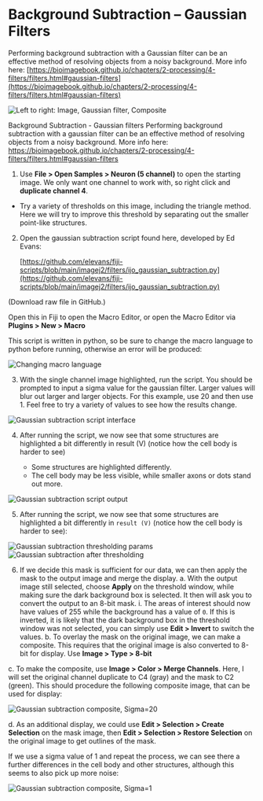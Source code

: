 # Background Subtraction – Gaussian Filters

Performing background subtraction with a Gaussian filter can be an effective method of resolving
objects from a noisy background. More info here:
[https://bioimagebook.github.io/chapters/2-processing/4-filters/filters.html#gaussian-filters](https://bioimagebook.github.io/chapters/2-processing/4-filters/filters.html#gaussian-filters)

![Left to right: Image, Gaussian filter, Composite](images/gaussian-filter-example.png)

Background Subtraction - Gaussian filters
Performing background subtraction with a gaussian filter can be an effective method of resolving
objects from a noisy background. More info here:
https://bioimagebook.github.io/chapters/2-processing/4-filters/filters.html#gaussian-filters
1. Use **File > Open Samples > Neuron (5 channel)** to open the starting image. We only
want one channel to work with, so right click and **duplicate channel 4**.
- Try a variety of thresholds on this image, including the triangle method. Here we
will try to improve this threshold by separating out the smaller point-like
structures.
2. Open the gaussian subtraction script found here, developed by Ed Evans:

   [https://github.com/elevans/fiji-scripts/blob/main/imagej2/filters/ijo_gaussian_subtraction.py](https://github.com/elevans/fiji-scripts/blob/main/imagej2/filters/ijo_gaussian_subtraction.py)

(Download raw file in GitHub.)

Open this in Fiji to open the Macro Editor, or open the Macro Editor via **Plugins > New > Macro**

This script is written in python, so be sure to change the macro language to
python before running, otherwise an error will be produced:

![Changing macro language](images/macro-language.png)

3. With the single channel image highlighted, run the script. You should be prompted to
input a sigma value for the gaussian filter. Larger values will blur out larger and larger
objects. For this example, use 20 and then use 1. Feel free to try a variety of values to
see how the results change.

![Gaussian subtraction script interface](images/gaussian-sub-1.png)

4. After running the script, we now see that some structures are highlighted a bit differently
in result (V) (notice how the cell body is harder to see)

   - Some structures are highlighted differently.
   - The cell body may be less visible, while smaller axons or dots stand out more.

![Gaussian subtraction script output](images/gaussian-sub-2.png)


5. After running the script, we now see that some structures are highlighted a bit differently
in `result (V)` (notice how the cell body is harder to see):

![Gaussian subtraction thresholding params](images/gaussian-sub-3.png)
![Gaussian subtraction after thresholding](images/gaussian-sub-4.png)

6. If we decide this mask is sufficient for our data, we can then apply the mask to the output
image and merge the display.
a. With the output image still selected, choose **Apply** on the threshold window,
while making sure the dark background box is selected. It then will ask you to
convert the output to an 8-bit mask.
i. The areas of interest should now have values of 255 while the
background has a value of `0`. If this is inverted, it is likely that the dark
background box in the threshold window was not selected, you can simply
use **Edit > Invert** to switch the values.
b. To overlay the mask on the original image, we can make a composite. This
requires that the original image is also converted to 8-bit for display. Use **Image >
Type > 8-bit**

c. To make the composite, use **Image > Color > Merge Channels**. Here, I will set
the original channel duplicate to C4 (gray) and the mask to C2 (green). This
should procedure the following composite image, that can be used for display:

![Gaussian subtraction composite, Sigma=20](images/gaussian-sub-composite-20.png)

d. As an additional display, we could use **Edit > Selection > Create Selection** on the mask image,
then **Edit > Selection > Restore Selection** on the original image to get outlines of the mask.

If we use a sigma value of 1 and repeat the process, we can see there a further differences in
the cell body and other structures, although this seems to also pick up more noise:

![Gaussian subtraction composite, Sigma=1](images/gaussian-sub-composite-1.png)
